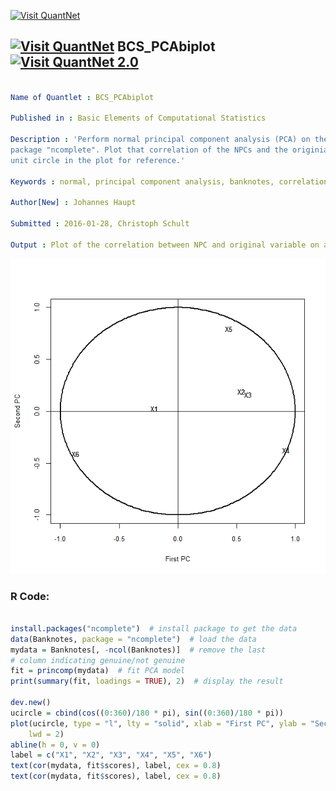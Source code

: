
[<img src="https://github.com/QuantLet/Styleguide-and-FAQ/blob/master/pictures/banner.png" width="888" alt="Visit QuantNet">](http://quantlet.de/)

## [<img src="https://github.com/QuantLet/Styleguide-and-FAQ/blob/master/pictures/qloqo.png" alt="Visit QuantNet">](http://quantlet.de/) **BCS_PCAbiplot** [<img src="https://github.com/QuantLet/Styleguide-and-FAQ/blob/master/pictures/QN2.png" width="60" alt="Visit QuantNet 2.0">](http://quantlet.de/)

```yaml

Name of Quantlet : BCS_PCAbiplot

Published in : Basic Elements of Computational Statistics

Description : 'Perform normal principal component analysis (PCA) on the data "banknotes" from
package "ncomplete". Plot that correlation of the NPCs and the originial variable including the
unit circle in the plot for reference.'

Keywords : normal, principal component analysis, banknotes, correlation, plot

Author[New] : Johannes Haupt

Submitted : 2016-01-28, Christoph Schult

Output : Plot of the correlation between NPC and original variable on a unit circle.

```

![Picture1](BCS_PCAbiplot.png)


### R Code:
```r

install.packages("ncomplete")  # install package to get the data
data(Banknotes, package = "ncomplete")  # load the data
mydata = Banknotes[, -ncol(Banknotes)]  # remove the last
# column indicating genuine/not genuine
fit = princomp(mydata)  # fit PCA model
print(summary(fit, loadings = TRUE), 2)  # display the result

dev.new()
ucircle = cbind(cos((0:360)/180 * pi), sin((0:360)/180 * pi))
plot(ucircle, type = "l", lty = "solid", xlab = "First PC", ylab = "Second PC", cex.lab = 0.8, cex.axis = 0.8, cex.main = 0.8, 
    lwd = 2)
abline(h = 0, v = 0)
label = c("X1", "X2", "X3", "X4", "X5", "X6")
text(cor(mydata, fit$scores), label, cex = 0.8)
text(cor(mydata, fit$scores), label, cex = 0.8)
```
